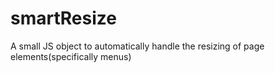 # smartResize
A small JS object to automatically handle the resizing of page elements(specifically menus)

